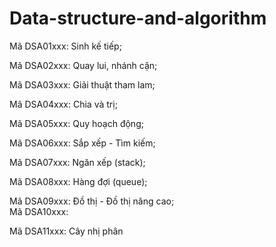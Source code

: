 # Data-structure-and-algorithm
Mã DSA01xxx: Sinh kế tiếp;  

Mã DSA02xxx: Quay lui, nhánh cận; 

Mã DSA03xxx: Giải thuật tham lam; 

Mã DSA04xxx: Chia và trị; 	

Mã DSA05xxx: Quy hoạch động; 

Mã DSA06xxx: Sắp xếp - Tìm kiếm;  

Mã DSA07xxx: Ngăn xếp (stack);  

Mã DSA08xxx: Hàng đợi (queue);  

Mã DSA09xxx: Đồ thị - Đồ thị nâng cao;  
Mã DSA10xxx:

Mã DSA11xxx: Cây nhị phân
